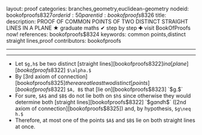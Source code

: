 layout: proof
categories: branches,geometry,euclidean-geometry
nodeid: bookofproofs$8327
orderid: 50
parentid: bookofproofs$8326
title: 
description: PROOF OF COMMON POINTS OF TWO DISTINCT STRAIGHT LINES IN A PLANE &#9733; graduate maths &#10004; step by step &#10010; visit BookOfProofs now!
references: bookofproofs$8324
keywords: common points,distinct straight lines,proof
contributors: bookofproofs

---


---

* Let `$g,h$` be two distinct [straight lines][bookofproofs$8322] in a [plane][bookofproofs$8322] `$\alpha.$`
* By [3rd axiom of connection][bookofproofs$8325] there are at least two distinct [points][bookofproofs$8322] `$A, B$` that [lie on][bookofproofs$8323] `$g.$`
* For sure, `$A$` and `$B$` do not lie both on `$h$` since otherwise they would determine both [straight lines][bookofproofs$8322] `$g$` and `$h$` ([2nd axiom of connection][bookofproofs$8325]) and, by hypothesis, `$g\neq h.$`
* Therefore, at most one of the points `$A$` and `$B$` lie on both straight lines at once.
